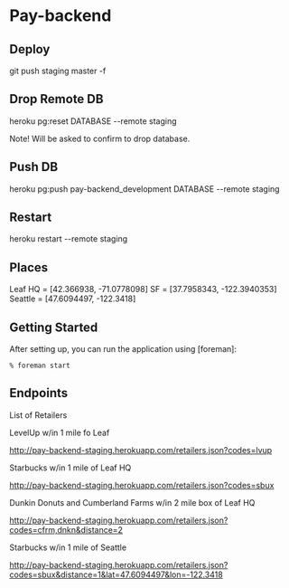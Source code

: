 Pay-backend
===========

Deploy
-------

git push staging master -f

Drop Remote DB
--------------

heroku pg:reset DATABASE --remote staging

Note! Will be asked to confirm to drop database.

Push DB
-------

heroku pg:push pay-backend_development DATABASE --remote staging

Restart
--------

heroku restart --remote staging

Places
-------

Leaf HQ = [42.366938, -71.0778098]
SF = [37.7958343, -122.3940353]
Seattle = [47.6094497, -122.3418]

Getting Started
---------------

After setting up, you can run the application using [foreman]:

    % foreman start

Endpoints
---------

List of Retailers

LevelUp w/in 1 mile fo Leaf

http://pay-backend-staging.herokuapp.com/retailers.json?codes=lvup

Starbucks w/in 1 mile of Leaf HQ

http://pay-backend-staging.herokuapp.com/retailers.json?codes=sbux

Dunkin Donuts and Cumberland Farms w/in 2 mile box of Leaf HQ

http://pay-backend-staging.herokuapp.com/retailers.json?codes=cfrm,dnkn&distance=2

Starbucks w/in 1 mile of Seattle

http://pay-backend-staging.herokuapp.com/retailers.json?codes=sbux&distance=1&lat=47.6094497&lon=-122.3418

